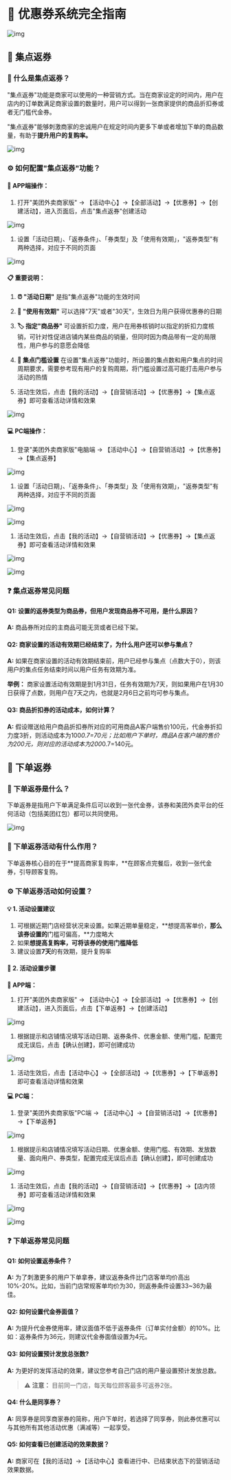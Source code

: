 # 🎫 优惠券系统完全指南

![img](https://ev42nm8mkac.feishu.cn/space/api/box/stream/download/asynccode/?code=NTZhODczZWEzMDlhMTIyY2EzOTQwY2Q0OGQzNWFiNTBfaFpLVXdNenhlYjI4cUFKNVRBR1JYMG94OWszMk9FM1pfVG9rZW46QkE4VmJIU2gzb3FIaHF4TzQxSmNSejNJbk9lXzE3NTkwNTAyMDY6MTc1OTA1MzgwNl9WNA)

## 💎 集点返券

### 📖 什么是集点返券？

"集点返券"功能是商家可以使用的一种营销方式。当在商家设定的时间内，用户在店内的订单数满足商家设置的数量时，用户可以得到一张商家提供的商品折扣券或者无门槛代金券。

"集点返券"能够刺激商家的忠诚用户在规定时间内更多下单或者增加下单的商品数量，有助于**提升用户的复购率。**

![img](https://ev42nm8mkac.feishu.cn/space/api/box/stream/download/asynccode/?code=YjdhM2VhNjE2NTA3YzY2M2UwYWUwMjU1YzU3N2ExOWFfbnd3RmtkZEhCVWJBdjNqNjVLa0xnVm5QZlo3TUNrQUZfVG9rZW46Q3B4b2J0VDFkb0pNZ0F4MlZUSmNVeWJrbkNLXzE3NTkwNTAyMDY6MTc1OTA1MzgwNl9WNA)

### ⚙️ 如何配置"集点返券"功能？

#### 📱 APP端操作：

1. 打开"美团外卖商家版" → 【活动中心】→【全部活动】→【优惠券】→【创建活动】，进入页面后，点击"集点返券"创建活动

![img](https://ev42nm8mkac.feishu.cn/space/api/box/stream/download/asynccode/?code=YTE4MzYyZWRlNTFkNDIzZDVlNDkxNDU0OGZmNzA4ODFfbUJiblRoMUptRTh1eGZYekFLTVBXckJVRkxYMjJTd1ZfVG9rZW46Q2htd2JaemdKb050VER4Q3FMUWNGMVhJblFlXzE3NTkwNTAyMDY6MTc1OTA1MzgwNl9WNA)

1. 设置「活动日期」、「返券条件」、「券类型」及「使用有效期」，"返券类型"有两种选择，对应于不同的页面

![img](https://ev42nm8mkac.feishu.cn/space/api/box/stream/download/asynccode/?code=YjQxZGJhMTZhMDJmODM0MjFiNDk4NjE3M2FjOTVhZjhfSmYxUnFxQTRLN0IyNWJHU0pVYXpZa1B5dHowMHBnbUdfVG9rZW46WTdaa2I2SldRb2JROW94MU5hQWNySDMwblZjXzE3NTkwNTAyMDY6MTc1OTA1MzgwNl9WNA)

#### 📋 重要说明：

1. **⏰ "活动日期"** 是指"集点返券"功能的生效时间
2. **📅 "使用有效期"** 可以选择"7天"或者"30天"，生效日为用户获得优惠券的日期
3. **🏷️ 指定"商品券"** 可设置折扣力度，用户在用券核销时以指定的折扣力度核销，可针对性促进店铺内某些商品的销量，但同时因为商品带有一定的局限性，用户参与的意愿会降低
4. **🎯 集点门槛设置** 在设置"集点返券"功能时，所设置的集点数和用户集点的时间周期要求，需要参考现有用户的复购周期，将门槛设置过高可能打击用户参与活动的热情

1. 活动生效后，点击【我的活动】→【自营销活动】→【优惠券】→【集点返券】即可查看活动详情和效果

![img](https://ev42nm8mkac.feishu.cn/space/api/box/stream/download/asynccode/?code=MGQ2MGZjNmE3ZWE3MTc5NDE4YmU3ZjRhYTAxMjA5M2FfUWVsd2pxVzRFUVloSmR0R1duQm5yc245VDJCZWF3MW1fVG9rZW46S0RscGJFOVJxbzZkZHZ4aTVzQWNvOGNabmZnXzE3NTkwNTAyMDY6MTc1OTA1MzgwNl9WNA)

#### 💻 PC端操作：

1. 登录"美团外卖商家版"电脑端 → 【活动中心】→【自营销活动】→【优惠券】→【集点返券】

![img](https://ev42nm8mkac.feishu.cn/space/api/box/stream/download/asynccode/?code=NGY2YWMzOTNlYzZmMGNiNjg5N2NkYmY4ZmE0Mzg0MGNfZXlpQ2FLUlRvdkZzZXJwRm5vaTZiOHVwSWtDREJQbUFfVG9rZW46WmpacmJKdkM3bzZwR3l4MWxrUmN2RTBTbkJlXzE3NTkwNTAyMDY6MTc1OTA1MzgwNl9WNA)

1. 设置「活动日期」、「返券条件」、「券类型」及「使用有效期」，"返券类型"有两种选择，对应于不同的页面

![img](https://ev42nm8mkac.feishu.cn/space/api/box/stream/download/asynccode/?code=YmZlZTMxZjVjMjM0NWQ1NzgyZjE0MzM4MmMzN2M5Y2RfbW13dGVtZ1V6V3hkbEtvNDRucERmMHBGU2w3b1lHOXJfVG9rZW46SHNjcmIwaEZUbzdxQkl4eVlZQ2MxbjRBbjRWXzE3NTkwNTAyMDY6MTc1OTA1MzgwNl9WNA)

![img](https://ev42nm8mkac.feishu.cn/space/api/box/stream/download/asynccode/?code=YWNiYjcwODM5NDA2ZTE0ODU3NDI2NGMxZWFlYWFmODBfeElZMXlGdW9mR2N0T2o1WGZXQnlLYVlnd014RmpQMkVfVG9rZW46VXdhQ2JTRkFQb3hrMHB4Q3ZXeGNmeWk5blliXzE3NTkwNTAyMDY6MTc1OTA1MzgwNl9WNA)

1. 活动生效后，点击【我的活动】→【自营销活动】→【优惠券】→【集点返券】即可查看活动详情和效果

![img](https://ev42nm8mkac.feishu.cn/space/api/box/stream/download/asynccode/?code=MDQ3ZTBmNmViM2UzOWMzZWVhNWRkM2M2OTc5OGY5YWJfbzQzVHJQM0pmZlN1Q3hlWjRIZ0pLVURZZk1rRVU3emZfVG9rZW46SWgxeGJ2Rnhkb0N3Rkh4bUFRMmNBTlhabndYXzE3NTkwNTAyMDY6MTc1OTA1MzgwNl9WNA)

![img](https://ev42nm8mkac.feishu.cn/space/api/box/stream/download/asynccode/?code=NTAyMGU5ZDc2YTBjOGYxOTI0MTVkYmQ4MmY2ZTkxMThfUHZFRHVKdU8zZHFabzJvOU1pcmhBbnJjZGtQM3VndWlfVG9rZW46UzRNaWJ2QnhXb0lPZmR4ajJyZWNwMXh2blZnXzE3NTkwNTAyMDY6MTc1OTA1MzgwNl9WNA)

### ❓ 集点返券常见问题

#### Q1: 设置的返券类型为商品券，但用户发现商品券不可用，是什么原因？

**A:** 商品券所对应的主商品可能无货或者已经下架。

#### Q2: 商家设置的活动有效期已经结束了，为什么用户还可以参与集点？

**A:** 如果在商家设置的活动有效期结束前，用户已经参与集点（点数大于0），则该用户的集点任务结束时间以用户任务有效期为准。

**举例：** 商家设置活动有效期是到1月31日，任务有效期为7天，则如果用户在1月30日获得了点数，则用户在7天之内，也就是2月6日之前均可参与集点。

#### Q3: 商品折扣券的活动成本，如何计算？

**A:** 假设赠送给用户商品折扣券所对应的可用商品A客户端售价100元，代金券折扣力度3折，则活动成本为100*0.7=70元；比如用户下单时，商品A在客户端的售价为200元，则对应的活动成本为200*0.7=140元。

## 🔄 下单返券

### 📖 下单返券是什么？

下单返券是指用户下单满足条件后可以收到一张代金券，该券和美团外卖平台的任何活动（包括美团红包）都可以共同使用。

![img](https://ev42nm8mkac.feishu.cn/space/api/box/stream/download/asynccode/?code=YTdiYWFhZmM4ZjllNjYyMTQ5N2E1YjY2ZjRiODc5N2JfcU9GemlMd1A3SUdOWW5Lbld0dmlRMlgyNHpQUDQ3dTNfVG9rZW46QjFsdWI5d2x3b2tMOHV4VkpmR2NZaDhJbmtiXzE3NTkwNTAyMDY6MTc1OTA1MzgwNl9WNA)

### 🎯 下单返券活动有什么作用？

下单返券核心目的在于**提高商家复购率，**在顾客点完餐后，收到一张代金券，引导顾客复购。

### ⚙️ 下单返券活动如何设置？

#### 💡 1. 活动设置建议

1. 可根据近期门店经营状况来设置。如果近期单量稳定，**想提高客单价，**那么该券设置的**门槛可偏高，**力度略大
2. 如果**想提高复购率，可将该券的使用门槛降低**
3. 建议设置**7天**的有效期，提升复购率

#### 🔧 2. 活动设置步骤

**📱 APP端：**

1. 打开"美团外卖商家版" → 【活动中心】→【全部活动】→【优惠券】→【创建活动】，进入页面后，点击【下单返券】→【创建活动】

![img](https://ev42nm8mkac.feishu.cn/space/api/box/stream/download/asynccode/?code=MmRmNTE4ZDRkM2U2MDkxM2E5ZmM4NzQwODBmMTZkODhfV3ZKalBLR1lRQk9aRVRXUUdVV1JCblN4ZTYwVGgyakNfVG9rZW46TjRwSGIzczR6b3VCSXp4V29jdWN4cVhzbk1kXzE3NTkwNTAyMDY6MTc1OTA1MzgwNl9WNA)

1. 根据提示和店铺情况填写活动日期、返券条件、优惠金额、使用门槛，配置完成无误后，点击【确认创建】，即可创建成功

![img](https://ev42nm8mkac.feishu.cn/space/api/box/stream/download/asynccode/?code=MTVhNTk2ZmNlMmIwMDRlM2VmOTcxZmIxMmRmNThhZDdfMldpZEdJVTlhRHBjdnNFclUxOUlweFpqVHg3djh2Nk5fVG9rZW46VW1nY2J3THd4bzVscGR4bjI1U2NLNUtTbnJoXzE3NTkwNTAyMDY6MTc1OTA1MzgwNl9WNA)

1. 活动生效后，点击【活动中心】→【全部活动】→【优惠券】→【下单返券】即可查看活动详情和效果

**💻 PC端：**

1. 登录"美团外卖商家版"PC端 → 【活动中心】→【自营销活动】→【优惠券】→【下单返券】

![img](https://ev42nm8mkac.feishu.cn/space/api/box/stream/download/asynccode/?code=NjRhNGM3NjUwNmZlYzk2Nzk1MzJjNmUzNmI5MDJlZjlfeVRlU3FwMklHTmhyeHJ5RGJNU2dYcDNuamtFSjlJOVFfVG9rZW46S1NxamIwZVhnbzB2SUN4MmpXbmNjZzV6blRiXzE3NTkwNTAyMDY6MTc1OTA1MzgwNl9WNA)

1. 根据提示和店铺情况填写活动日期、优惠金额、使用门槛、有效期、发放数量、面向用户、券类型，配置完成无误后点击【确认创建】，即可创建成功

![img](https://ev42nm8mkac.feishu.cn/space/api/box/stream/download/asynccode/?code=OTQ4NGJkMWE2NjBlNDNiYzE1MTcxNTRmOWM4NzhmYjJfQzQ0b2RvMnlyR2hzTmpBT2lCSUNRS1ozUFRtSG9PQlVfVG9rZW46S1F2a2JqME00b0Z6OXV4aTA5VmNiUTF5bmlnXzE3NTkwNTAyMDY6MTc1OTA1MzgwNl9WNA)

1. 活动生效后，点击【我的活动】→【自营销活动】→【优惠券】→【店内领券】即可查看活动详情和效果

![img](https://ev42nm8mkac.feishu.cn/space/api/box/stream/download/asynccode/?code=MDk5YTFmYmY2ZmJhODAyOWZlZjJlYmRiODNlZDhkMjFfcmlXSjFaOWRIaEg3bTlwTkZNaWxrb2RUbTZzd1gyMnVfVG9rZW46UEJQbGJ1U0FCb0Q4YzR4M1JRVWNwTEpobmdjXzE3NTkwNTAyMDY6MTc1OTA1MzgwNl9WNA)

![img](https://ev42nm8mkac.feishu.cn/space/api/box/stream/download/asynccode/?code=YmE3NTFiMzcxMTkwNThlMDRlMzc4NzMyZDQ2ZDhkM2RfbHhFdzNOZWhsR3hYU00zMFZmbndJaU9ESHNUdVIxWnZfVG9rZW46VGVjUGJuaXp3b1ZXMm14SVdFUGNIcTlWbmhiXzE3NTkwNTAyMDY6MTc1OTA1MzgwNl9WNA)

### ❓ 下单返券常见问题

#### Q1: 如何设置返券条件？

**A:** 为了刺激更多的用户下单拿券，建议返券条件比门店客单均价高出10%-20%。比如，当前门店常规客单均价为30，则返券条件设置33~36为最佳。

#### Q2: 如何设置代金券面值？

**A:** 为提升代金券使用率，建议面值不低于返券条件（订单实付金额）的10%。比如：返券条件为36元，则建议代金券面值设置为4元。

#### Q3: 如何设置预计发放总张数?

**A:** 为更好的发挥活动的效果，建议您参考自己门店的用户量设置预计发放总数。

> ⚠️ **注意：** 目前同一门店，每天每位顾客最多可返券2张。

#### Q4: 什么是同享券？

**A:** 同享券是同享商家券的简称，用户下单时，若选择了同享券，则此券优惠可以与其他所有其他活动优惠（满减等）一起享受。

#### Q5: 如何查看已创建活动的效果数据？

**A:** 商家可在【我的活动】→【活动中心】查看进行中、已结束状态下的营销活动效果数据。